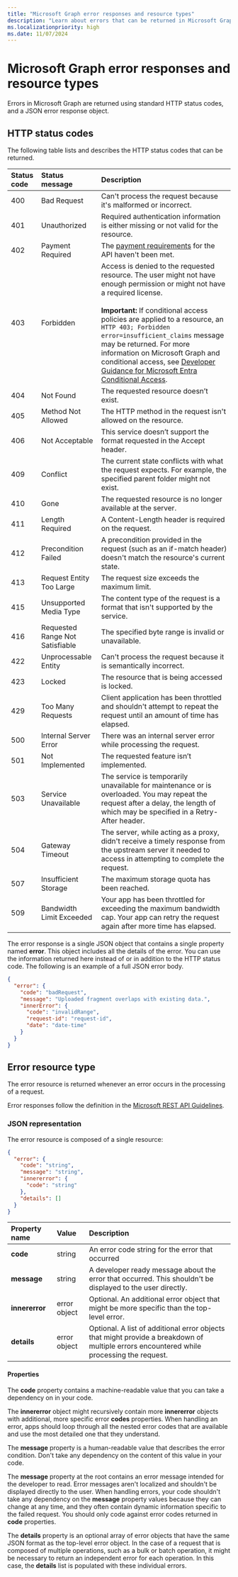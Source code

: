 ```yaml
---
title: "Microsoft Graph error responses and resource types"
description: "Learn about errors that can be returned in Microsoft Graph responses. Errors are returned using standard HTTP status codes and a JSON error response object."
ms.localizationpriority: high
ms.date: 11/07/2024
---
```


# Microsoft Graph error responses and resource types

Errors in Microsoft Graph are returned using standard HTTP status codes, and a JSON error response object.

## HTTP status codes

The following table lists and describes the HTTP status codes that can be returned.

<!-- markdownlint-disable MD033 -->

| Status code | Status message                  | Description                                                                                                                            |
|:------------|:--------------------------------|:---------------------------------------------------------------------------------------------------------------------------------------|
| 400         | Bad Request                     | Can't process the request because it's malformed or incorrect.                                                                       |
| 401         | Unauthorized                    | Required authentication information is either missing or not valid for the resource.                                                   |
| 402         | Payment Required                | The [payment requirements](metered-api-list.md) for the API haven't been met.                                                  |
| 403         | Forbidden                       | Access is denied to the requested resource. The user might not have enough permission or might not have a required license. <br /><br /> **Important:** If conditional access policies are applied to a resource, an `HTTP 403; Forbidden error=insufficient_claims` message may be returned. For more information on Microsoft Graph and conditional access, see [Developer Guidance for Microsoft Entra Conditional Access](/azure/active-directory/develop/active-directory-conditional-access-developer).  |
| 404         | Not Found                       | The requested resource doesn’t exist.                                                                                                  |
| 405         | Method Not Allowed              | The HTTP method in the request isn't allowed on the resource.                                                                         |
| 406         | Not Acceptable                  | This service doesn’t support the format requested in the Accept header.                                                                |
| 409         | Conflict                        | The current state conflicts with what the request expects. For example, the specified parent folder might not exist.                   |
| 410         | Gone                            | The requested resource is no longer available at the server.                                               |
| 411         | Length Required                 | A Content-Length header is required on the request.                                                                                    |
| 412         | Precondition Failed             | A precondition provided in the request (such as an if-match header) doesn't match the resource's current state.                       |
| 413         | Request Entity Too Large        | The request size exceeds the maximum limit.                                                                                            |
| 415         | Unsupported Media Type          | The content type of the request is a format that isn't supported by the service.                                                      |
| 416         | Requested Range Not Satisfiable | The specified byte range is invalid or unavailable.                                                                                    |
| 422         | Unprocessable Entity            | Can't process the request because it is semantically incorrect.                                                                        |
| 423         | Locked                          | The resource that is being accessed is locked.                                                                                          |
| 429         | Too Many Requests               | Client application has been throttled and shouldn't attempt to repeat the request until an amount of time has elapsed.                |
| 500         | Internal Server Error           | There was an internal server error while processing the request.                                                                       |
| 501         | Not Implemented                 | The requested feature isn’t implemented.                                                                                               |
| 503         | Service Unavailable             | The service is temporarily unavailable for maintenance or is overloaded. You may repeat the request after a delay, the length of which may be specified in a Retry-After header.|
| 504         | Gateway Timeout                 | The server, while acting as a proxy, didn't receive a timely response from the upstream server it needed to access in attempting to complete the request. |
| 507         | Insufficient Storage            | The maximum storage quota has been reached.                                                                                            |
| 509         | Bandwidth Limit Exceeded        | Your app has been throttled for exceeding the maximum bandwidth cap. Your app can retry the request again after more time has elapsed. |

<!-- markdownlint-enable MD033 -->

The error response is a single JSON object that contains a single property
named **error**. This object includes all the details of the error. You can use the information returned here instead of or in addition to the HTTP status code. The following is an example of a full JSON error body.

<!-- { "blockType": "ignored", "@odata.type": "odata.error", "expectError": true, "name": "example-error-response" } -->
```json
{
  "error": {
    "code": "badRequest",
    "message": "Uploaded fragment overlaps with existing data.",
    "innerError": {
      "code": "invalidRange",
      "request-id": "request-id",
      "date": "date-time"
    }
  }
}
```

<!--<a name="msg_error_resource_type"> </a> -->

## Error resource type

The error resource is returned whenever an error occurs in the processing of a request.

Error responses follow the definition in the 
[Microsoft REST API Guidelines](https://github.com/microsoft/api-guidelines/blob/vNext/Guidelines.md#7102-error-condition-responses).

### JSON representation

The error resource is composed of a single resource:

<!-- { "blockType": "resource" } -->
```json
{
  "error": {
    "code": "string",
    "message": "string",
    "innererror": { 
      "code": "string"
    },
    "details": []
  }
}
```

| Property name  | Value                  | Description                                                                                                |
|:---------------|:-----------------------|:-----------------------------------------------------------------------------------------------------------|
| **code**       | string                 | An error code string for the error that occurred                                                            |
| **message**    | string                 | A developer ready message about the error that occurred. This shouldn't be displayed to the user directly. |
| **innererror** | error object           | Optional. An additional error object that might be more specific than the top-level error.                     |
| **details**    | error object           | Optional. A list of additional error objects that might provide a breakdown of multiple errors encountered while processing the request. |

<!--<a name="msg_properties"> </a> -->

#### Properties

The **code** property contains a machine-readable value that you can take a dependency on in your code.  

The **innererror** object might recursively contain more **innererror** objects
with additional, more specific error **codes** properties. When handling an error, apps
should loop through all the nested error codes that are available and use the most detailed
one that they understand.

The **message** property is a human-readable value that describes the error condition. Don't take any dependency on the content of this value in your code. 

The **message** property at the root contains an error message intended for the
developer to read. Error messages aren't localized and shouldn't be displayed
directly to the user. When handling errors, your code shouldn't take any dependency on the **message** property values because they can change at any time, and they often contain
dynamic information specific to the failed request. You should only code
against error codes returned in **code** properties.

The **details** property is an optional array of error objects that have the same JSON format as the top-level error object.
In the case of a request that is composed of multiple operations, such as a bulk or batch operation, it might be necessary to return an independent error for each operation. In this case, the **details** list is populated with these individual errors.

<!-- {
  "type": "#page.annotation",
  "description": "Understand the error format for the API and error codes.",
  "keywords": "error response, error, error codes, innererror, message, code",
  "section": "documentation",
  "suppressions": [
    " Warning: /concepts/errors.md:
      Multiple resources found in file, but we only support one per file. 'odata.error,odata.error'. Skipping."
  ],
  "tocPath": "Misc/Error Responses"
} -->
